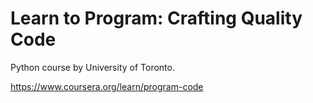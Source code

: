 # Learn to Program: Crafting Quality Code
Python course by University of Toronto.

https://www.coursera.org/learn/program-code
